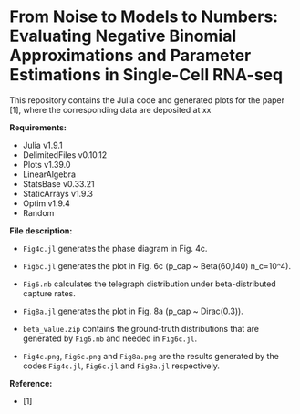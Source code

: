 # From Noise to Models to Numbers: Evaluating Negative Binomial Approximations and Parameter Estimations in Single-Cell RNA-seq
This repository contains the Julia code and generated plots for the paper [1], where the corresponding data are deposited at xx

**Requirements:**

- Julia v1.9.1
- DelimitedFiles v0.10.12
- Plots v1.39.0
- LinearAlgebra
- StatsBase v0.33.21
- StaticArrays v1.9.3
- Optim v1.9.4
- Random 

**File description:**

- `Fig4c.jl` generates the phase diagram in Fig. 4c.
- `Fig6c.jl` generates the plot in Fig. 6c (p_cap ~ Beta(60,140) n_c=10^4).
- `Fig6.nb` calculates the telegraph distribution under beta-distributed capture rates.
- `Fig8a.jl` generates the plot in Fig. 8a (p_cap ~ Dirac(0.3)).
- `beta_value.zip` contains the ground-truth distributions that are generated by `Fig6.nb` and needed in `Fig6c.jl`.

- `Fig4c.png`, `Fig6c.png` and `Fig8a.png` are the results generated by the codes  `Fig4c.jl`, `Fig6c.jl` and `Fig8a.jl` respectively.

**Reference:**

- [1] 
